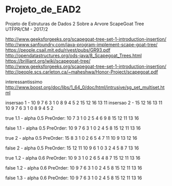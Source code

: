 # Projeto_de_EAD2

Projeto de Estruturas de Dados 2
Sobre a Arvore ScapeGoat Tree
UTFPR/CM - 2017/2

http://www.geeksforgeeks.org/scapegoat-tree-set-1-introduction-insertion/
http://www.sanfoundry.com/java-program-implement-scape-goat-tree/
https://people.csail.mit.edu/rivest/pubs/GR93.pdf
http://opendatastructures.org/ods-java/8_Scapegoat_Trees.html
https://brilliant.org/wiki/scapegoat-tree/
http://www.geeksforgeeks.org/scapegoat-tree-set-1-introduction-insertion/
http://people.scs.carleton.ca/~maheshwa/Honor-Project/scapegoat.pdf

interessantissimo
http://www.boost.org/doc/libs/1_64_0/doc/html/intrusive/sg_set_multiset.html


insersao 1 - 10 9 7 6 3 1 0 8 9 4 5 2   15 12 16 13 11
insersao 2 - 15 12 16 13 11   10 9 7 6 3 1 0 8 9 4 5 2

true 1.1 - alpha 0.5
PreOrder:
10 7 3 1 0    2 5 4 6 9 8 15 12 11 13 16

false 1.1 - alpha 0.5
PreOrder:
10 9 7 6 3 1 0    2 4 5 8 15 12 11 13 16

true 2 - alpha 0.5
PreOrder:
15 8 3 1 0    2 6 5 4 7 11 10 9 13 12 16

false 2 - alpha 0.5
PreOrder:
15 12 11 10 9 6 1 0    3 2 4 5 8 7 13 16

true 1.2 - alpha 0.6
PreOrder:
10 9 3 1 0    2 6 5 4 8 7 15 12 11 13 16

false 1.2 - alpha 0.6
PreOrder:
10 9 7 6 3 1 0    2 4 5 8 15 12 11 13 16

false 1.3 - alpha 0.6
PreOrder:
10 9 7 6 3 1 0    2 4 5 8 15 12 11 13 16